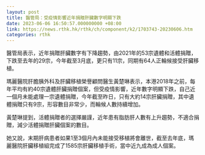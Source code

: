 ```yaml
---
layout: post
title: 醫管局：受疫情影響近年捐贈肝臟數字明顯下跌
date: 2023-06-06 16:50:57.000000000 +08:00
link: https://news.rthk.hk/rthk/ch/component/k2/1703743-20230606.htm
categories: rthk
---
```


醫管局表示，近年捐贈肝臟數字有下降趨勢，由2021年的53宗遺體和活體捐贈，下跌至去年的29宗，今年截至3月底，更只有11宗，同期有64人正輪候接受肝臟移植。

瑪麗醫院肝膽胰外科及肝臟移植榮譽顧問醫生黃楚琳表示，本港2018年之前，每年平均有約40宗遺體肝臟捐贈個案，但受疫情影響，近年數字明顯下跌，自己近一個月未能處理一宗遺體捐贈，今年截至昨日，只有大約14宗肝臟捐贈，其中遺體捐贈只有9宗，形容數目非常少，而輪候人數持續增加。

黃楚琳提到，活體捐贈者的選擇嚴謹，近年患有脂肪肝人數有上升趨勢，不適合捐贈，減少活體捐贈肝臟個案的數目。

她又說，末期肝病患者如果1至3個月內未能接受移植將會離世，截至去年底，瑪麗醫院肝臟移植組完成了1585宗肝臟移植手術，當中近九成為成人個案。
